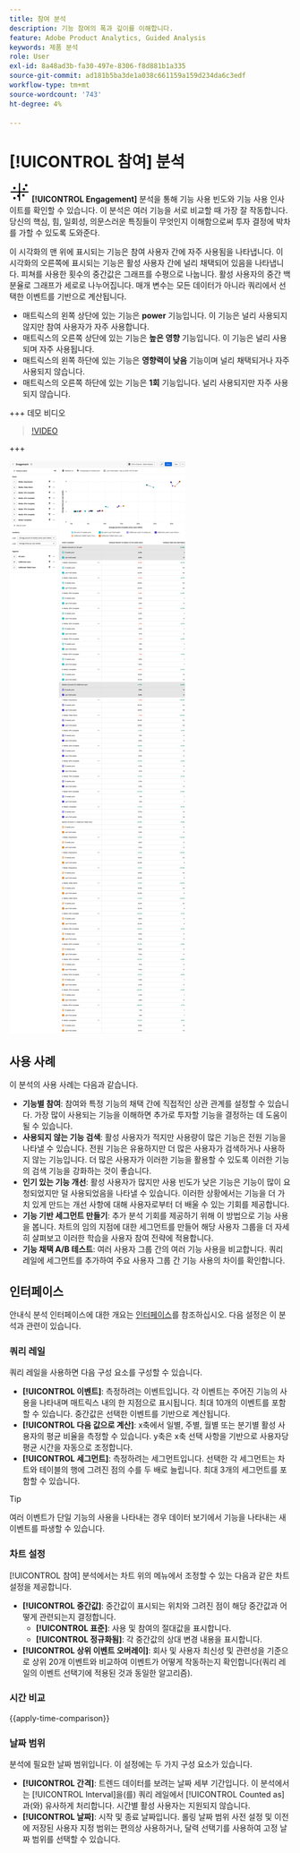```yaml
---
title: 참여 분석
description: 기능 참여의 폭과 깊이를 이해합니다.
feature: Adobe Product Analytics, Guided Analysis
keywords: 제품 분석
role: User
exl-id: 8a48ad3b-fa30-497e-8306-f8d881b1a335
source-git-commit: ad181b5ba3de1a038c661159a159d234da6c3edf
workflow-type: tm+mt
source-wordcount: '743'
ht-degree: 4%

---
```


# [!UICONTROL 참여] 분석

![EngagementGraph](/help/assets/icons/EngagementGraph.svg) **[!UICONTROL Engagement]** 분석을 통해 기능 사용 빈도와 기능 사용 인사이트를 확인할 수 있습니다. 이 분석은 여러 기능을 서로 비교할 때 가장 잘 작동합니다. 당신의 핵심, 힘, 일회성, 의문스러운 특징들이 무엇인지 이해함으로써 투자 결정에 박차를 가할 수 있도록 도와준다.

이 시각화의 맨 위에 표시되는 기능은 참여 사용자 간에 자주 사용됨을 나타냅니다. 이 시각화의 오른쪽에 표시되는 기능은 활성 사용자 간에 널리 채택되어 있음을 나타냅니다. 피쳐를 사용한 횟수의 중간값은 그래프를 수평으로 나눕니다. 활성 사용자의 중간 백분율로 그래프가 세로로 나누어집니다. 매개 변수는 모든 데이터가 아니라 쿼리에서 선택한 이벤트를 기반으로 계산됩니다.

* 매트릭스의 왼쪽 상단에 있는 기능은 **power** 기능입니다. 이 기능은 널리 사용되지 않지만 참여 사용자가 자주 사용합니다.
* 매트릭스의 오른쪽 상단에 있는 기능은 **높은 영향** 기능입니다. 이 기능은 널리 사용되며 자주 사용됩니다.
* 매트릭스의 왼쪽 하단에 있는 기능은 **영향력이 낮음** 기능이며 널리 채택되거나 자주 사용되지 않습니다.
* 매트릭스의 오른쪽 하단에 있는 기능은 **1회** 기능입니다. 널리 사용되지만 자주 사용되지 않습니다.

+++ 데모 비디오

>[!VIDEO](https://video.tv.adobe.com/v/3429489/&learn=on)

+++

![참여 비교](../assets/engagement-compare.png)

## 사용 사례

이 분석의 사용 사례는 다음과 같습니다.

* **기능별 참여**: 참여와 특정 기능의 채택 간에 직접적인 상관 관계를 설정할 수 있습니다. 가장 많이 사용되는 기능을 이해하면 추가로 투자할 기능을 결정하는 데 도움이 될 수 있습니다.
* **사용되지 않는 기능 검색**: 활성 사용자가 적지만 사용량이 많은 기능은 전원 기능을 나타낼 수 있습니다. 전원 기능은 유용하지만 더 많은 사용자가 검색하거나 사용하지 않는 기능입니다. 더 많은 사용자가 이러한 기능을 활용할 수 있도록 이러한 기능의 검색 기능을 강화하는 것이 좋습니다.
* **인기 있는 기능 개선**: 활성 사용자가 많지만 사용 빈도가 낮은 기능은 기능이 많이 요청되었지만 덜 사용되었음을 나타낼 수 있습니다. 이러한 상황에서는 기능을 더 가치 있게 만드는 개선 사항에 대해 사용자로부터 더 배울 수 있는 기회를 제공합니다.
* **기능 기반 세그먼트 만들기**: 추가 분석 기회를 제공하기 위해 이 방법으로 기능 사용을 봅니다. 차트의 임의 지점에 대한 세그먼트를 만들어 해당 사용자 그룹을 더 자세히 살펴보고 이러한 학습을 사용자 참여 전략에 적용합니다.
* **기능 채택 A/B 테스트**: 여러 사용자 그룹 간의 여러 기능 사용을 비교합니다. 쿼리 레일에 세그먼트를 추가하여 주요 사용자 그룹 간 기능 사용의 차이를 확인합니다.

## 인터페이스

안내식 분석 인터페이스에 대한 개요는 [인터페이스](../overview.md#interface)를 참조하십시오. 다음 설정은 이 분석과 관련이 있습니다.

### 쿼리 레일

쿼리 레일을 사용하면 다음 구성 요소를 구성할 수 있습니다.

* **[!UICONTROL 이벤트]**: 측정하려는 이벤트입니다. 각 이벤트는 주어진 기능의 사용을 나타내며 매트릭스 내의 한 지점으로 표시됩니다. 최대 10개의 이벤트를 포함할 수 있습니다. 중간값은 선택한 이벤트를 기반으로 계산됩니다.
* **[!UICONTROL 다음 값으로 계산]**: x축에서 일별, 주별, 월별 또는 분기별 활성 사용자의 평균 비율을 측정할 수 있습니다. y축은 x축 선택 사항을 기반으로 사용자당 평균 시간을 자동으로 조정합니다.
* **[!UICONTROL 세그먼트]**: 측정하려는 세그먼트입니다. 선택한 각 세그먼트는 차트와 테이블의 행에 그려진 점의 수를 두 배로 늘립니다. 최대 3개의 세그먼트를 포함할 수 있습니다.

>[!TIP]
>
>여러 이벤트가 단일 기능의 사용을 나타내는 경우 데이터 보기에서 기능을 나타내는 새 이벤트를 파생할 수 있습니다.

### 차트 설정

[!UICONTROL 참여] 분석에서는 차트 위의 메뉴에서 조정할 수 있는 다음과 같은 차트 설정을 제공합니다.

* **[!UICONTROL 중간값]**: 중간값이 표시되는 위치와 그려진 점이 해당 중간값과 어떻게 관련되는지 결정합니다.
   * **[!UICONTROL 표준]**: 사용 및 참여의 절대값을 표시합니다.
   * **[!UICONTROL 정규화됨]**: 각 중간값의 상대 변경 내용을 표시합니다.
* **[!UICONTROL 상위 이벤트 오버레이]**: 회사 및 사용자 최신성 및 관련성을 기준으로 상위 20개 이벤트와 비교하여 이벤트가 어떻게 작동하는지 확인합니다(쿼리 레일의 이벤트 선택기에 적용된 것과 동일한 알고리즘).

### 시간 비교

{{apply-time-comparison}}

### 날짜 범위

분석에 필요한 날짜 범위입니다. 이 설정에는 두 가지 구성 요소가 있습니다.

* **[!UICONTROL 간격]**: 트렌드 데이터를 보려는 날짜 세부 기간입니다. 이 분석에서는 [!UICONTROL Interval]을(를) 쿼리 레일에서 [!UICONTROL Counted as]과(와) 유사하게 처리합니다. 시간별 활성 사용자는 지원되지 않습니다.
* **[!UICONTROL 날짜]**: 시작 및 종료 날짜입니다. 롤링 날짜 범위 사전 설정 및 이전에 저장된 사용자 지정 범위는 편의상 사용하거나, 달력 선택기를 사용하여 고정 날짜 범위를 선택할 수 있습니다.
